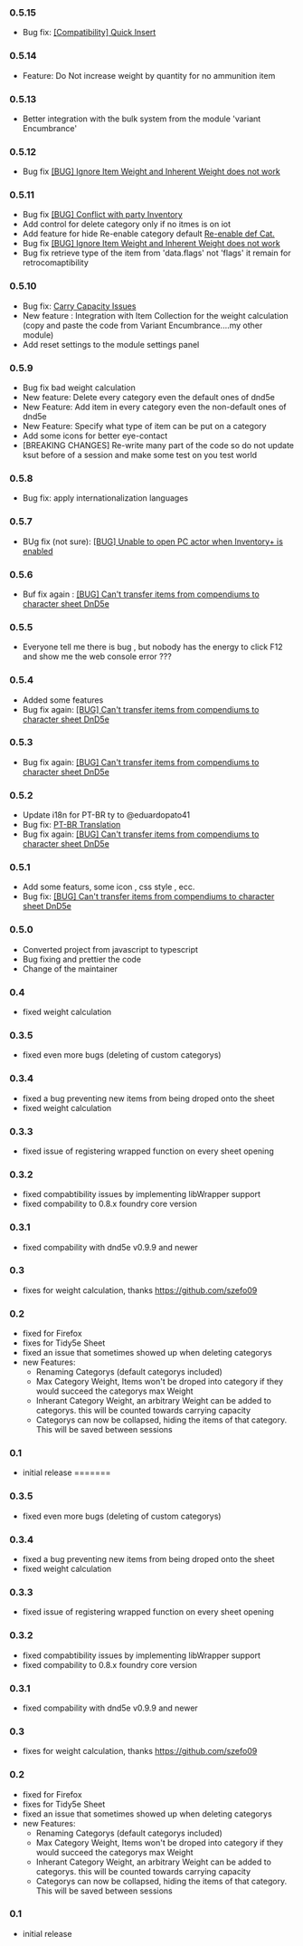 ### 0.5.15

- Bug fix: [[Compatibility] Quick Insert](https://github.com/p4535992/inventory-plus/issues/11)

### 0.5.14

- Feature: Do Not increase weight by quantity for no ammunition item

### 0.5.13

- Better integration with the bulk system from the module 'variant Encumbrance'

### 0.5.12

- Bug fix [[BUG] Ignore Item Weight and Inherent Weight does not work](https://github.com/p4535992/inventory-plus/issues/10)

### 0.5.11

- Bug fix [[BUG] Conflict with party Inventory](https://github.com/p4535992/inventory-plus/issues/9)
- Add control for delete category only if no itmes is on iot
- Add feature for hide Re-enable category default [Re-enable def Cat.](https://github.com/p4535992/inventory-plus/issues/8)
- Bug fix [[BUG] Ignore Item Weight and Inherent Weight does not work](https://github.com/p4535992/inventory-plus/issues/10)
- Bug fix retrieve type of the item from 'data.flags' not 'flags' it remain for retrocomaptibility

### 0.5.10

- Bug fix: [Carry Capacity Issues](https://github.com/p4535992/inventory-plus/issues/7)
- New feature : Integration with Item Collection for the weight calculation (copy and paste the code from Variant Encumbrance....my other module)
- Add reset settings to the module settings panel

### 0.5.9

- Bug fix bad weight calculation
- New feature: Delete every category even the default ones of dnd5e
- New Feature: Add item in every category even the non-default ones of dnd5e
- New Feature: Specify what type of item can be put on a category
- Add some icons for better eye-contact
- [BREAKING CHANGES] Re-write many part of the code so do not update ksut before of a session and make some test on you test world

### 0.5.8

- Bug fix: apply internationalization languages

### 0.5.7

- BUg fix (not sure): [[BUG] Unable to open PC actor when Inventory+ is enabled](https://github.com/p4535992/inventory-plus/issues/4)

### 0.5.6

- Buf fix again : [[BUG] Can't transfer items from compendiums to character sheet DnD5e](https://github.com/p4535992/inventory-plus/issues/1)

### 0.5.5

- Everyone tell me there is bug , but nobody has the energy to click F12 and show me the web console error ???

### 0.5.4

- Added some features
- Bug fix again: [[BUG] Can't transfer items from compendiums to character sheet DnD5e](https://github.com/p4535992/inventory-plus/issues/1)

### 0.5.3

- Bug fix again: [[BUG] Can't transfer items from compendiums to character sheet DnD5e](https://github.com/p4535992/inventory-plus/issues/1)

### 0.5.2

- Update i18n for PT-BR ty to @eduardopato41
- Bug fix: [PT-BR Translation](https://github.com/p4535992/inventory-plus/issues/2)
- Bug fix again: [[BUG] Can't transfer items from compendiums to character sheet DnD5e](https://github.com/p4535992/inventory-plus/issues/1)

### 0.5.1

- Add some featurs, some icon , css style , ecc.
- Bug fix: [[BUG] Can't transfer items from compendiums to character sheet DnD5e](https://github.com/p4535992/inventory-plus/issues/1)

### 0.5.0

- Converted project from javascript to typescript
- Bug fixing and prettier the code
- Change of the maintainer

### 0.4
 - fixed weight calculation

### 0.3.5
 - fixed even more bugs (deleting of custom categorys)

### 0.3.4
 - fixed a bug preventing new items from being droped onto the sheet
 - fixed weight calculation

### 0.3.3
 - fixed issue of registering wrapped function on every sheet opening

### 0.3.2
 - fixed compabtibility issues by implementing libWrapper support
 - fixed compability to 0.8.x foundry core version

### 0.3.1
 - fixed compability with dnd5e v0.9.9 and newer

### 0.3
 - fixes for weight calculation, thanks https://github.com/szefo09

### 0.2
 - fixed for Firefox
 - fixes for Tidy5e Sheet
 - fixed an issue that sometimes showed up when deleting categorys
 - new Features:
    - Renaming Categorys (default categorys included)
    - Max Category Weight, Items won't be droped into category if they would succeed the categorys max Weight
    - Inherant Category Weight, an arbitrary Weight can be added to categorys. this will be counted towards carrying capacity
    - Categorys can now be collapsed, hiding the items of that category. This will be saved between sessions

### 0.1
 - initial release
=======
### 0.3.5
 - fixed even more bugs (deleting of custom categorys)

### 0.3.4
 - fixed a bug preventing new items from being droped onto the sheet
 - fixed weight calculation

### 0.3.3
 - fixed issue of registering wrapped function on every sheet opening

### 0.3.2
 - fixed compabtibility issues by implementing libWrapper support
 - fixed compability to 0.8.x foundry core version

### 0.3.1
 - fixed compability with dnd5e v0.9.9 and newer

### 0.3
 - fixes for weight calculation, thanks https://github.com/szefo09

### 0.2
 - fixed for Firefox
 - fixes for Tidy5e Sheet
 - fixed an issue that sometimes showed up when deleting categorys
 - new Features:
    - Renaming Categorys (default categorys included)
    - Max Category Weight, Items won't be droped into category if they would succeed the categorys max Weight
    - Inherant Category Weight, an arbitrary Weight can be added to categorys. this will be counted towards carrying capacity
    - Categorys can now be collapsed, hiding the items of that category. This will be saved between sessions

### 0.1
 - initial release
